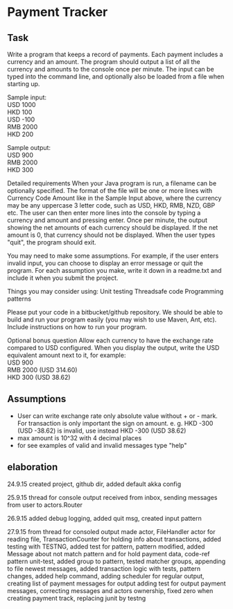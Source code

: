 Payment Tracker
===============
Task
----
Write a program that keeps a record of payments. Each payment includes a currency and an amount.
The program should output a list of all the currency and amounts to the console once per minute.
The input can be typed into the command line, and optionally also be loaded from a file when starting up.

Sample input:  
USD 1000  
HKD 100  
USD -100  
RMB 2000  
HKD 200  

Sample output:  
USD 900  
RMB 2000  
HKD 300  

Detailed requirements
When your Java program is run, a filename can be optionally specified.
The format of the file will be one or more lines with Currency Code Amount like in the Sample Input above,
where the currency may be any uppercase 3 letter code, such as USD, HKD, RMB, NZD, GBP etc.
The user can then enter more lines into the console by typing a currency and amount and pressing enter.
Once per minute, the output showing the net amounts of each currency should be displayed.
If the net amount is 0, that currency should not be displayed.  When the user types "quit", the program should exit.

You may need to make some assumptions. For example, if the user enters invalid input,
you can choose to display an error message or quit the program.
For each assumption you make, write it down in a readme.txt and include it when you submit the project.

Things you may consider using:
Unit testing
Threadsafe code
Programming patterns

Please put your code in a bitbucket/github repository.
We should be able to build and run your program easily (you may wish to use Maven, Ant, etc).
Include instructions on how to run your program.

Optional bonus question
Allow each currency to have the exchange rate compared to USD configured. When you display the output,
write the USD equivalent amount next to it, for example:  
USD 900  
RMB 2000 (USD 314.60)  
HKD 300 (USD 38.62)  

Assumptions
-----------
- User can write exchange rate only absolute value without + or - mark. 
For transaction is only important the sign on amount.
e. g. HKD -300 (USD -38.62) is invalid, use instead HKD -300 (USD 38.62)
- max amount is 10^32 with 4 decimal places
- for see examples of valid and invalid messages type "help"

elaboration
-----------
24.9.15 created project, github dir, added default akka config

25.9.15 thread for console output received from inbox, sending messages from user to actors.Router

26.9.15 added debug logging, added quit msg, created input pattern

27.9.15 from thread for consoled output made actor, FileHandler actor for reading file, 
TransactionCounter for holding info about transactions, added testing with TESTNG, 
added test for pattern, pattern modified, added Message about not match pattern and for hold payment data,
code-ref pattern unit-test, added group to pattern, tested matcher groups,
appending to file newest messages, added transaction logic with tests, pattern changes, added help command, 
adding scheduler for regular output, creating list of payment messages for output
adding test for output payment messages, 
correcting messages and actors ownership, fixed zero when creating payment track, replacing junit by testng
